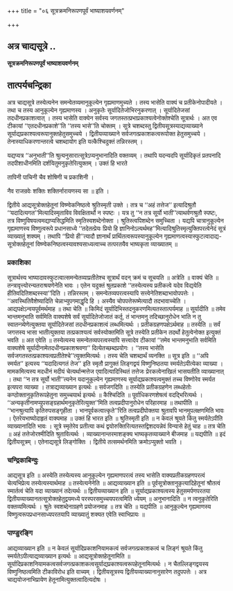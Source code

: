 +++
title = "०६ सूत्रक्रमनिरूपणपूर्वं भाष्याशयवर्णनम्"

+++


## अत्र चाद्यसूत्रे ..

**सूत्रक्रमनिरूपणपूर्वं भाष्याशयवर्णनम्**

## **तात्पर्यचन्द्रिका**

अत्र चाद्यसूत्रे तस्येत्यनेन समन्वेतव्यमानुकूल्येन गृह्यमाणमुच्यते । तस्य भासेति वाक्यं च प्रतीकेनोपादीयते । तथा च तस्य आनुकूल्येन गृह्यमाणस्य । अनुकृतेः सूर्यादितेजोभिरनुकरणात् । सूर्यादितेजसां तदधीनप्रकाशत्वात् । तस्य भासेति वाक्येन सर्वस्य जगतस्तत्प्रभाप्रकाश्यत्वेनोक्तेश्चेति सूत्रार्थः । अत एव टीकायां ‘‘एतदधीनप्रकाशे’’ति ‘‘तस्य भासे’’ति चोक्तम् । सूत्रे चशब्दस्तु द्वितीयसूत्रस्याद्यव्याख्याने सूर्याद्यप्रकाश्यत्वरूपानुक्तहेतुसमुच्चये । द्वितीयव्याख्याने सर्वजगत्प्रकाशकत्वरूपोक्त हेतुसमुच्चये । तेनास्याधिकरणान्तरत्वे चशब्दायोग इति यत्कैश्चिदुक्तं तन्निरस्तम् ।

यद्यप्यत्र ‘‘अनुभाती’’ति श्रुत्यनुसारात्सूत्रेऽप्यनुभानादिति वक्तव्यम् । तथापि यदन्यदपि सूर्यादिकृतं प्रतपनादि तदपीशाधीनमिति दर्शयितुमनुकृतेरित्युक्तम् । उक्तं हि भारते

तापिनी पाचिनी चैव शोषिणी च प्रकाशिनी ।

नैव राजन्रवेः शक्तिः शक्तिर्नारायणस्य सा ॥ इति ।

द्वितीये आद्यसूत्रोक्तहेतूनां विष्ण्वेकनिष्ठत्वे श्रुतिस्मृती उक्ते । तत्र च ‘‘अहं तत्तेज’’ इत्यादिश्रुतौ ‘‘यदादित्यगत’’मित्यादिस्मृताविव विवक्षितार्थो न स्पष्टः । यत्र तु ‘‘न तत्र सूर्यो भाती’’त्याथर्वणश्रुतौ स्पष्टः, तत्र विष्णुविषयत्वमद्याप्यसिद्धमिति स्मृतिस्वशब्देनोक्ता । श्रुतिस्त्वपिशब्देन समुच्चिता । यद्यपि चात्रानुकूल्येन गृह्यमाणस्य विष्णुत्वरूपे प्रधानसाध्ये ‘‘तदेतत्प्रेयः प्रियो हि ज्ञानिनोऽत्यर्थमह’’मित्यादिश्रुतिस्मृत्युक्तिपरत्वेनेदं सूत्रं व्याख्यातुं शक्यम् । तथापि ‘‘प्रियो ही’’त्यादौ ज्ञानार्थं प्रार्थितत्वरूपस्यानुकूल्येन गृह्यमाणत्वस्यास्फुटत्वादाद्य-सूत्रोक्तहेतूनां विष्ण्वेकनिष्ठत्वस्यावश्यसाध्यत्वाच्च तत्परतयैव भाष्यकृता व्याख्यातम् ॥

### **प्रकाशिका**

सूत्रार्थस्य भाष्यादावस्फुटत्वात्समन्वेतव्याप्रतीतेश्च सूत्रार्थं वदन् क्रमं च सूचयति ॥ अत्रेति ॥ वाक्यं चेति ॥ तन्त्रावृत्त्योरन्यतराश्रयणेनेति भावः । एतेन यदुक्तं श्रुतप्रकाशे ‘‘तस्येत्यस्य प्रतीकत्वे यदेव विद्ययेति हीतिवदितिशब्दस्स्या’’दिति । तन्निरस्तम् । समन्वेतव्यपरत्वस्यापि सत्त्वेनेतिशब्दाभावोपपत्तेः । ‘‘अवस्थितिवैशेष्यादिति चेन्नाभ्युपगमाद्धृदि हि । अस्यैव चोपपत्तेरूष्मेत्यादौ तदभावाच्चेति । आद्यपक्षेऽन्वयपूर्वमर्थमाह ॥ तथा चेति ॥ किमिदं सूर्यादिभिस्तदनुकरणमित्यतस्तात्पर्यमाह ॥ सूर्यादीति ॥ तमेव भान्तमनुभाति सर्वमिति वाक्यशेषे सर्वं सूर्यादितेजोजातं कर्तृ, तं भान्तमनु तदिच्छानुरोधेन भाति न तु स्वातन्त्र्येणेत्युक्तया सूर्यादितेजसां तदधीनप्रकाशत्वं लब्धमित्यर्थः । प्रतीकग्रहणपक्षेऽर्थमाह ॥ तस्येति ॥ सर्वं जगत्तस्य भासा भातीत्युक्तया तत्प्रकाश्यत्वं सर्वस्योक्तमिति सूत्रे तस्येति प्रतीकेन तदर्थो हेतुत्वेनोक्त इत्युक्तं भवति ॥ अत एवेति ॥ तस्येत्यस्य समन्वेतव्यपरत्वस्यापि सत्त्वादेव टीकायां ‘‘तमेव भान्तमनुभाति सर्वमिति वाक्यशेषे सूर्यादीनामेतदधीनप्रकाशश्रवणा’’ दित्येतच्छब्दप्रयोगः । ‘‘तस्य भासेति सर्वजगतस्तत्प्रकाश्यत्वप्रतीतेश्चे’’त्युक्तमित्यर्थः । तस्य चेति चशब्दार्थं व्यनक्ति ॥ सूत्र इति ॥ ‘‘अपि स्मर्यत’’ इत्यस्य ‘‘यदादित्यगतं तेज’’ इति स्मृतौ प्रागुक्तं लिङ्गद्वयं विष्णुनिष्ठतया स्मर्यतेऽपीत्येका व्याख्या । मामकमित्यस्य मदधीनं मदीयं चेत्यर्थान्मत्तेज एवादित्यादिस्थितं तत्तेजः प्रेरकत्वेनाखिलं भासयतीति व्याख्यानात् । तथा ‘‘न तत्र सूर्यो भाती’’त्यनेन यदानुकूल्येन गृह्यमाणस्य सूर्याद्यप्रकाश्यत्वमुक्तं तच्च विष्णोरेव स्मर्यत इत्यपरा व्याख्या । तत्राद्यव्याख्यान इत्यर्थः ॥ सर्वजगदिति ॥ तस्येति प्रतीकग्रहणेन लब्धहेतोः कण्ठोक्तानुकृतिरूपहेतुना समुच्चयार्थ इत्यर्थः ॥ कैश्चिदिति ॥ पूर्वाधिकरणशेषत्वं वदद्भिरित्यर्थः । ‘‘अन्यकृतीनामप्युपसङ्ग्रहार्थमनुकृतेरित्युक्त’’मिति तत्वप्रदीपानुरोधेन परिहारमाह ॥ तथापीति ॥ ‘‘भानश्रुत्यापि कृतिरुपसङ्गृहीता । भानपूर्वकत्वात्कृते’’रिति तत्वप्रदीपोक्तया श्रुतावपि भानमुपलक्षणमिति भावः । ऐतरेयभाष्योदाहृतं वाक्यमाह ॥ उक्तं हि भारत इति ॥ श्रुतिस्मृती इति ॥ न केवलं श्रूयते किंतु स्मर्यतेऽपीति व्याख्यानादिति भावः । सूत्रे स्मृतेरेव प्रतीत्या कथं द्वयोरुक्तिरित्यतस्तद्विशदयन्नेवं विन्यासे हेतुं चाह ॥ तत्र चेति ॥ अहं तत्तेजोरश्मीदिति श्रुतावित्यर्थः । व्याख्यानान्तरमाशङ्क्य भाष्यकृतव्याख्याने बीजमाह ॥ यद्यपीति ॥ इदं द्वितीयसूत्रम् । एतेनाद्यसूत्रे लिङ्गोक्तिः । द्वितीये तत्समर्थनमिति क्रमोऽप्युक्तो भवति ।

### **चन्द्रिकाबिन्दुः**

आद्यसूत्र इति ॥ अस्येति तस्येत्यस्य आनुकूल्येन गृह्यमाणपरत्वं तस्य भासेति वाक्यप्रतीकग्रहणपरत्वं चेत्यभिप्रेत्य तस्येत्यस्यार्थमाह ॥ तस्येत्यनेनेति ॥ आद्यव्याख्यान इति ॥ पूर्वसूत्रोक्तानुकृत्यादिहेतूनां श्रौतत्वं स्मार्तत्वं चेति यदा व्याख्यानं तदेत्यर्थः ॥ द्वितीयव्याख्यान इति ॥ सूर्याद्यप्रकाश्यत्वस्य हेतुसमर्पणपरतया द्वितीयव्याख्यानतत्सूत्रोक्तहेतुद्वयमध्ये परस्परसमुच्चयपरत्वमिति ध्येयम् ॥ अनुभानादिति ॥ न त्वनुकृतेरिति वक्तव्यमित्यर्थः । श्रुतेः स्वशब्देनाग्रहणे प्रयोजनमाह ॥ तत्र चेति ॥ यद्यपीति ॥ आनुकूल्येन गृह्यमाणस्य विष्णुत्वरूपप्रधानसाध्यपरतयापि व्याख्यातुं शक्यत एवेति स्वाभिप्रायः ॥

### **पाण्डुरङ्गि**

आद्यव्याख्यान इति ॥ न केवलं सूर्यादिप्रकाशनियामकत्वं सर्वजगत्प्रकाशकत्वं च लिङ्गं श्रूयते किंतु स्मर्यतेऽपीत्याद्यव्याख्यान इत्यर्थः ॥ आद्यसूत्रोक्तहेतूनामिति ॥ सूर्यादिप्रकाशनियामकत्वसर्वजगत्प्रकाशकत्वसूर्याद्यप्रकाश्यत्वरूपहेतूनामित्यर्थः । न चैतल्लिङ्गद्वयस्य विष्णुनिष्ठत्वमिति टीकाविरोध इति वाच्यम् । द्वितीयसूत्रस्य द्वितीयव्याख्यानानुसारेण तदुपपत्तेः । अत्र चाद्ययोजनाभिप्रायेण हेतूनामित्युक्तत्वादित्यदोषः ।

